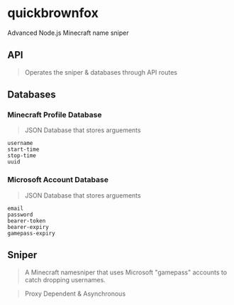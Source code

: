 # quickbrownfox
Advanced Node.js Minecraft name sniper

## API
> Operates the sniper & databases through API routes

## Databases

### Minecraft Profile Database
> JSON Database that stores arguements

    username
    start-time
    stop-time
    uuid

### Microsoft Account Database
> JSON Database that stores arguements

    email
    password
    bearer-token
    bearer-expiry
    gamepass-expiry

## Sniper
>A Minecraft namesniper that uses Microsoft "gamepass" accounts to catch dropping usernames.

>Proxy Dependent & Asynchronous
